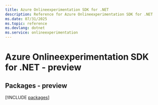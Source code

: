 ```yaml
---
title: Azure Onlineexperimentation SDK for .NET
description: Reference for Azure Onlineexperimentation SDK for .NET
ms.date: 07/31/2025
ms.topic: reference
ms.devlang: dotnet
ms.service: onlineexperimentation
---
```

# Azure Onlineexperimentation SDK for .NET - preview
## Packages - preview
[!INCLUDE [packages](onlineexperimentation-index.md)]